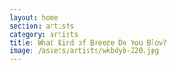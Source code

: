 ```yaml
---
layout: home
section: artists
category: artists
title: What Kind of Breeze Do You Blow?
image: /assets/artists/wkbdyb-220.jpg
---
```


